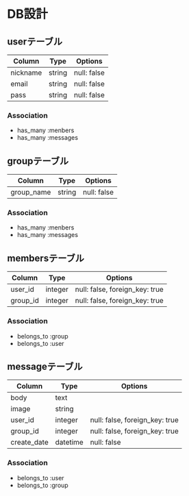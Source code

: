 # DB設計

## userテーブル

|Column|Type|Options|
|------|----|-------|
|nickname|string|null: false|
|email|string|null: false|
|pass|string|null: false|

### Association
- has_many :menbers
- has_many :messages

## groupテーブル
|Column|Type|Options|
|------|----|-------|
|group_name|string|null: false|

### Association
- has_many :menbers
- has_many :messages

## membersテーブル

|Column|Type|Options|
|------|----|-------|
|user_id|integer|null: false, foreign_key: true|
|group_id|integer|null: false, foreign_key: true|

### Association
- belongs_to :group
- belongs_to :user

## messageテーブル
|Column|Type|Options|
|------|----|-------|
|body|text||
|image|string||
|user_id|integer|null: false, foreign_key: true|
|group_id|integer|null: false, foreign_key: true|
|create_date|datetime|null: false|

### Association
- belongs_to :user
- belongs_to :group
